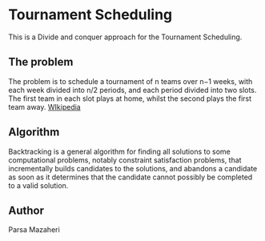 
# Tournament Scheduling

This is a Divide and conquer approach for the Tournament Scheduling.

## The problem

The problem is to schedule a tournament of n teams over n−1 weeks, with each week 
divided into n/2 periods, and each period divided into two slots. The first team in 
each slot plays at home, whilst the second plays the first team away. [WIkipedia](https://en.wikipedia.org/wiki/Round-robin_tournament)

## Algorithm

Backtracking is a general algorithm for finding all solutions to some computational 
problems, notably constraint satisfaction problems, that incrementally builds candidates 
to the solutions, and abandons a candidate as soon as it determines that the candidate 
cannot possibly be completed to a valid solution.


## Author
Parsa Mazaheri
